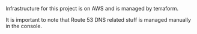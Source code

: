 Infrastructure for this project is on AWS and is managed by terraform.

It is important to note that Route 53 DNS related stuff is managed manually in the console.